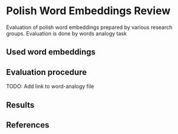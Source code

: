 # Polish Word Embeddings Review

Evaluation of polish word embeddings prepared by various research groups. Evaluation is done by words analogy task

## Used word embeddings

## Evaluation procedure
TODO: Add link to word-analogy file

## Results

## References

